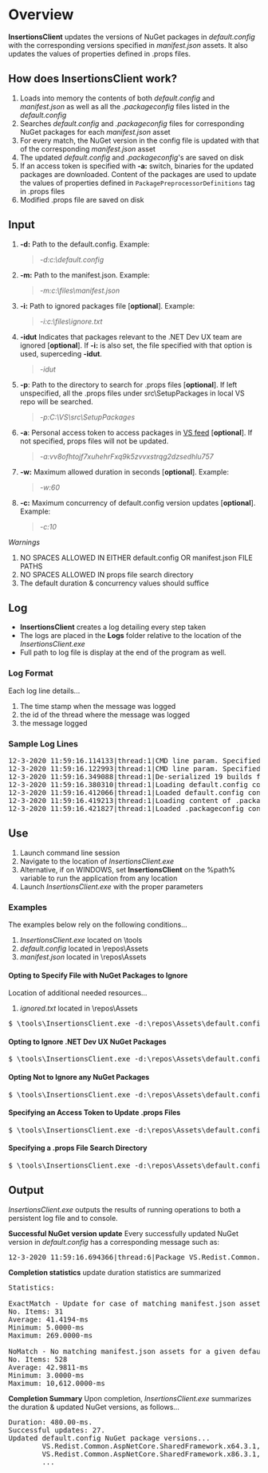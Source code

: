 # Overview
**InsertionsClient** updates the versions of NuGet packages in _default.config_ with the corresponding versions specified in _manifest.json_ assets. It also updates the values of properties defined in .props files.

## How does **InsertionsClient** work?
1. Loads into memory the contents of both _default.config_ and _manifest.json_ as well as all the _.packageconfig_ files listed in the _default.config_
1. Searches _default.config_ and _.packageconfig_ files for corresponding NuGet packages for each _manifest.json_ asset
1. For every match, the NuGet version in the config file is updated with that of the corresponding _manifest.json_ asset
1. The updated _default.config_ and _.packageconfig_'s are saved on disk
1. If an access token is specified with **-a:** switch, binaries for the updated packages are downloaded. Content of the packages are used to update the values of properties defined in `PackagePreprocessorDefinitions` tag in .props files
1. Modified .props file are saved on disk
## Input
1. **-d:** Path to the default.config.  Example: 
    > _-d:c:\default.config_
1. **-m:** Path to the manifest.json.  Example:
    > _-m:c:\files\manifest.json_
1. **-i:** Path to ignored packages file [**optional**]. Example: 
    > _-i:c:\files\ignore.txt_
1. **-idut** Indicates that packages relevant to the .NET Dev UX team are ignored [**optional**].  If **-i:** is also set, the file specified with that option is used, superceding **-idut**.
    > _-idut_
1. **-p**: Path to the directory to search for .props files [**optional**]. If left unspecified, all the .props files under src\SetupPackages in local VS repo will be searched.
    > _-p:C:\VS\src\SetupPackages_
1. **-a**: Personal access token to access packages in [VS feed](https://pkgs.dev.azure.com/devdiv/_packaging/VS-CoreXtFeeds/nuget/v3/index.json) [**optional**]. If not specified, props files will not be updated.
    > _-a:vv8ofhtojf7xuhehrFxq9k5zvvxstrqg2dzsedhlu757_
1. **-w:** Maximum allowed duration in seconds [**optional**].  Example: 
    > _-w:60_
1. **-c:** Maximum concurrency of default.config version updates [**optional**].  Example:
    > _-c:10_

_Warnings_
1. NO SPACES ALLOWED IN EITHER default.config OR manifest.json FILE PATHS
1. NO SPACES ALLOWED IN props file search directory
1. The default duration & concurrency values should suffice

## Log
* **InsertionsClient** creates a log detailing every step taken
* The logs are placed in the **Logs** folder relative to the location of the _InsertionsClient.exe_
* Full path to log file is display at the end of the program as well.

### Log Format
Each log line details...
1. The time stamp when the message was logged
1. the id of the thread where the message was logged
1. the message logged

### Sample Log Lines
<pre>
12-3-2020 11:59:16.114133|thread:1|CMD line param. Specified default.config: C:\Users\bozturk\source\repos\VS\.corext\Configs\default.config
12-3-2020 11:59:16.122993|thread:1|CMD line param. Specified manifest.json: C:\Users\bozturk\source\repos\InsertionsClient\tests\InsertionsClientTest\Assets\manifest.json
12-3-2020 11:59:16.349088|thread:1|De-serialized 19 builds from manifest.json.
12-3-2020 11:59:16.380310|thread:1|Loading default.config content from C:\Users\bozturk\source\repos\VS\.corext\Configs\default.config.
12-3-2020 11:59:16.412066|thread:1|Loaded default.config content.
12-3-2020 11:59:16.419213|thread:1|Loading content of .packageconfig at C:\Users\bozturk\source\repos\VS\.corext\Configs\Microsoft.Developer.IdentityService\IdentityService.packageconfig.
12-3-2020 11:59:16.421827|thread:1|Loaded .packageconfig content.
</pre>

## Use
1. Launch command line session
1. Navigate to the location of _InsertionsClient.exe_
1. Alternative, if on WINDOWS, set **InsertionsClient** on the %path% variable to run the application from any location
1. Launch _InsertionsClient.exe_ with the proper parameters
### Examples
The examples below rely on the following conditions...
1. _InsertionsClient.exe_ located on \tools
1. _default.config_ located in \repos\Assets
1. _manifest.json_ located in \repos\Assets

#### Opting to Specify File with NuGet Packages to Ignore
Location of additional needed resources...
1. _ignored.txt_ located in \repos\Assets
<pre>
$ \tools\InsertionsClient.exe -d:\repos\Assets\default.config -m:\repos\Assets\manifest.json -i:\repos\Assets\ignored.txt
</pre>
#### Opting to Ignore .NET Dev UX NuGet Packages
<pre>
$ \tools\InsertionsClient.exe -d:\repos\Assets\default.config -m:\repos\Assets\manifest.json -idut
</pre>
#### Opting Not to Ignore any NuGet Packages
<pre>
$ \tools\InsertionsClient.exe -d:\repos\Assets\default.config -m:\repos\Assets\manifest.json
</pre>
#### Specifying an Access Token to Update .props Files
<pre>
$ \tools\InsertionsClient.exe -d:\repos\Assets\default.config -m:\repos\Assets\manifest.json -a:vv8ofhtojf7xuhehroaq9k5zvvxstrqg2dzsedhlu757
</pre>
#### Specifying a .props File Search Directory
<pre>
$ \tools\InsertionsClient.exe -d:\repos\Assets\default.config -m:\repos\Assets\manifest.json -a:vv8ofhtojf7xuhehrFxq9k5zvvxstrqg2dzsedhlu757 -p:C:\VS\src\SetupPackages\DotNetCoreSDK
</pre>

## Output
_InsertionsClient.exe_ outputs the results of running operations to both a persistent log file and to console.

**Successful NuGet version update** Every successfully updated NuGet version in _default.config_ has a corresponding message such as:
<pre>
12-3-2020 11:59:16.694366|thread:6|Package VS.Redist.Common.WindowsDesktop.SharedFramework.x64.3.1 was updated to version 3.1.2-servicing.20067.4
</pre>

**Completion statistics** update duration statistics are summarized
<pre>
Statistics:

ExactMatch - Update for case of matching manifest.json assets with multiple verions; where version of the exact matching NuGet asset was selected
No. Items: 31
Average: 41.4194-ms
Minimum: 5.0000-ms
Maximum: 269.0000-ms

NoMatch - No matching manifest.json assets for a given default.config NuGet
No. Items: 528
Average: 42.9811-ms
Minimum: 3.0000-ms
Maximum: 10,612.0000-ms
</pre>


**Completion Summary** Upon completion, _InsertionsClient.exe_ summarizes the duration & updated NuGet versions, as follows...
<pre>
Duration: 480.00-ms.
Successful updates: 27.
Updated default.config NuGet package versions...
        VS.Redist.Common.AspNetCore.SharedFramework.x64.3.1, version: 3.1.2-servicing.20068.1
        VS.Redist.Common.AspNetCore.SharedFramework.x86.3.1, version: 3.1.2-servicing.20068.1
        ...
</pre>